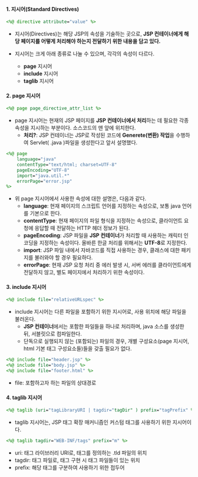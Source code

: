
#### 1. 지시어(Standard Directives)

```jsp
<%@ directive attribute="value" %>
```
- 지시어(Directives)는 해당 JSP의 속성을 기술하는 곳으로, **JSP 컨테이너에게 해당 페이지를 어떻게 처리해야 하는지 전달하기 위한 내용을 담고 있다.** 

- 지시어는 크게 아래 종류로 나눌 수 있으며, 각각의 속성이 다르다.
	- **page** 지시어
	- **include** 지시어
	- **taglib** 지시어 


#### 2. page 지시어

```jsp
<%@ page page_directive_attr_list %>
```
- page 지시어는 현재의 JSP 페이지를 **JSP 컨테이너에서 처리**하는 데 필요한 각종 속성을 지시하는 부분이다. 소스코드의 맨 앞에 위치한다.
	- **처리?**: JSP 컨테이너는 JSP로 작성된 코드에 **Generete(변환) 작업**을 수행하여 Servlet( .java )파일을 생성한다고 앞서 설명했다.

```jsp
<%@ page 
	language="java" 
	contentType="text/html; charset=UTF-8" 
	pageEncoding="UTF-8"
	import="java.util.*" 
	errorPage="error.jsp" 
%>
```

- 위 page 지시어에서 사용한 속성에 대한 설명은, 다음과 같다.
	- **language**: 현재 페이지의 스크립트 언어를 지정하는 속성으로, 보통 java 언어를 기본으로 한다.
	- **contentType**: 현재 페이지의 파일 형식을 지정하는 속성으로, 클라이언트 요청에 응답할 때 전달하는 HTTP 헤더 정보가 된다.
	- **pageEncoding**: JSP 파일을 **JSP 컨테이너**가 처리할 때 사용하는 캐릭터 인코딩을 지정하는 속성이다. 올바른 한글 처리를 위해서는 **UTF-8**로 지정한다.
	- **import**: JSP 파일 내에서 자바코드를 직접 사용하는 경우, 클래스에 대한 패키지를 불러와야 할 경우 필요하다.
	- **errorPage**: 현재 JSP 요청 처리 중 에러 발생 시, 서버 에러를 클라이언트에게 전달하지 않고, 별도 페이지에서 처리하기 위한 속성이다.

#### 3. include 지시어

```jsp
<%@ include file="relativeURLspec" %>
```
- include 지시어는 다른 파일을 포함하기 위한 지시어로, 사용 위치에 해당 파일을 불러온다.
	- **JSP 컨테이너**에서는 포함한 파일들을 하나로 처리하며, java 소스를 생성한 뒤, 서블릿으로 컴파일한다.
	- 단독으로 실행되지 않는 (포함되는) 파일의 경우, 개별 구성요소(page 지시어, html 기본 태그 구성요소들)들을 갖출 필요가 없다.

```jsp
<%@ include file="header.jsp" %>
<%@ include file="body.jsp" %>
<%@ include file="footer.html" %>
```
- file: 포함하고자 하는 파일의 상대경로


#### 4. taglib 지시어

```jsp
<%@ taglib (uri="tagLibraryURI | tagdir="tagDir" ) prefix="tagPrefix" %>
```
- taglib 지시어는, JSP 태그 확장 매커니즘인 커스텀 태그를 사용하기 위한 지시어이다.

```jsp
<%@ taglib tagdir="WEB-INF/tags" prefix="m" %>
```
- uri: 태그 라이브러리 URI로, 태그를 정의하는 .tld 파일의 위치
- tagdir: 태그 파일로, 태그 구현 시 태그 파일들이 있는 위치
- prefix: 해당 태그를 구분하여 사용하기 위한 접두어